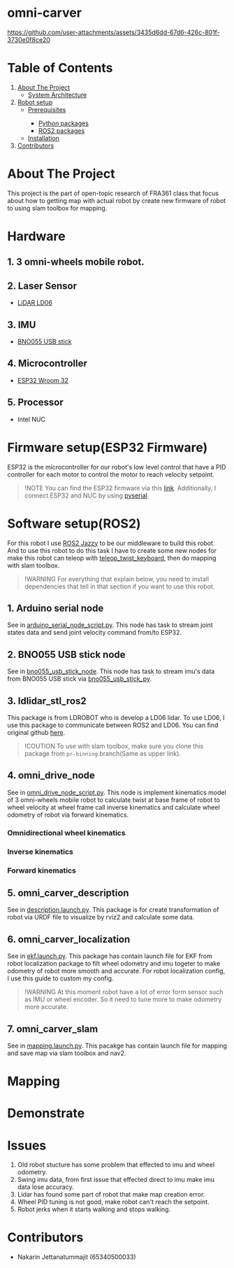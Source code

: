 # omni-carver

https://github.com/user-attachments/assets/3435d6dd-67d6-426c-801f-3730e0f8ce20


<!-- TABLE OF CONTENTS -->
# Table of Contents
<ol>
    <li>
        <a href="#about-the-project">About The Project</a>
        <ul>
            <li><a href="#system-architecture">System Architecture</a></li>
        </ul>
    </li>
    <li>
        <a href="#robot-setup">Robot setup</a>
        <ul>
        <li><a href="#prerequisites">Prerequisites</a></li>
            <ul>
                <li><a href="#python-packages">Python packages</a></li>
                <li><a href="#ros2-packages">ROS2 packages</a></li>
            </ul>
        <li><a href="#installation">Installation</a></li>
        </ul>
    </li>
    <li><a href="#contributors">Contributors</a></li>
</ol>


# About The Project

This project is the part of open-topic research of FRA361 class that focus about how to getting map with actual robot by create new firmware of robot to using slam toolbox for mapping.

# Hardware

## 1. 3 omni-wheels mobile robot.

## 2. Laser Sensor

- [LiDAR LD06](https://th.rs-online.com/web/p/sensor-development-tools/2037609)

## 3. IMU

- [BNO055 USB stick](https://www.digikey.co.th/th/products/detail/bosch-sensortec/BNO055-USB-STICK/6136288?srsltid=AfmBOopQXxThDLAN2mAPddHxnJptcNuUyhAxiubvHIMDygA-2x8FSyLa)

## 4. Microcontroller

- [ESP32 Wroom 32](https://www.arduitronics.com/product/5007/%E0%B8%9A%E0%B8%AD%E0%B8%A3%E0%B9%8C%E0%B8%94-esp-32-nodemcu-esp-wroom-32-wi-fi-and-bluetooth-dual-core-ch9102x-30-pin)

## 5. Processor

- Intel NUC

# Firmware setup(ESP32 Firmware)

ESP32 is the microcontroller for our robot's low level control that have a PID controller for each motor to control the motor to reach velocity setpoint.

> !NOTE
> You can find the ESP32 firmware via this <a href="src/esp32_firmware/esp32/">link</a>. Additionally, I connect ESP32 and NUC by using <a href="https://github.com/pyserial/pyserial">pyserial</a>.

# Software setup(ROS2)

For this robot I use <a href="https://docs.ros.org/en/jazzy/index.html">ROS2 Jazzy</a> to be our middleware to build this robot. And to use this robot to do this task I have to create some new nodes for make this robot can teleop with [teleop_twist_keyboard](https://github.com/ros-teleop/teleop_twist_keyboard), then do mapping with slam toolbox.

> !WARNING
> For everything that explain below, you need to install dependencies that tell in that section if you want to use this robot.

## 1. Arduino serial node

See in <a href="src/omni_carver_arduino_serial/scripts/arduino_serial_node_script.py">arduino_serial_node_script.py</a>. This node has task to stream joint states data and send joint velocity command from/to ESP32.

## 2. BNO055 USB stick node

See in <a href="src/bno055_usb_stick/scripts/bno055_usb_stick_node_script.py">bno055_usb_stick_node</a>. This node has task to stream imu's data from BNO055 USB stick via [bno055_usb_stick_py](https://github.com/selyunin/bno055_usb_stick_py).

## 3. ldlidar_stl_ros2

This package is from LDROBOT who is develop a LD06 lidar. To use LD06, I use this package to communicate between ROS2 and LD06. You can find original github [here](https://github.com/rudislabs/ldlidar_stl_ros2/tree/pr-binning).

> !COUTION
> To use with slam toolbox, make sure you clone this package from `pr-binning` branch(Same as upper link).

## 4. omni_drive_node

See in <a href="src/omni_carver_controller/scripts/omni_drive_node_script.py">omni_drive_node_script.py</a>. This node is implement kinematics model of 3 omni-wheels mobile robot to calculate twist at base frame of robot to wheel velocity at wheel frame call inverse kinematics and calculate wheel odometry of robot via forward kinematics.

### Omnidirectional wheel kinematics


### Inverse kinematics

### Forward kinematics

## 5. omni_carver_description

See in <a href="src/omni_carver_description/launch/description.launch.py">description.launch.py</a>. This package is for create transformation of robot via URDF file to visualize by rviz2 and calculate some data.

## 6. omni_carver_localization

See in <a href="src/omni_carver_localization/launch/ekf.launch.py">ekf.launch.py</a>. This package has contain launch file for EKF from robot localization package to filt wheel odometry and imu togeter to make odometry of robot more smooth and accurate. For robot localization config, I use this guide to custom my config.

> !WARNING
> At this moment robot have a lot of error form sensor such as IMU or wheel encoder. So it need to tune more to make odometry more accurate.

## 7. omni_carver_slam

See in <a href="src/omni_carver_slam/launch/mapping.launch.py">mapping.launch.py</a>. This pacakge has contain launch file for mapping and save map via slam toolbox and nav2.

# Mapping



# Demonstrate



# Issues

1. Old robot stucture has some problem that effected to imu and wheel odometry.
2. Swing imu data, from first issue that effected direct to imu make imu data lose accuracy.
3. Lidar has found some part of robot that make map creation error.
4. Wheel PID tuning is not good, make robot can't reach the setpoint.
5. Robot jerks when it starts walking and stops walking.

# Contributors
- Nakarin Jettanatummajit (65340500033)